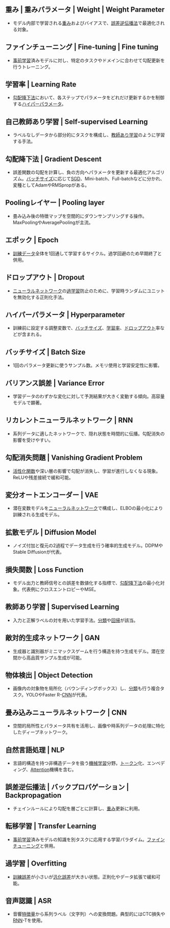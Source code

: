 <!-- 記事URL:https://github.com/takata150802/tech_glossary/blob/main/output/ai/deep-learning.md# -->

## 重み | 重みパラメータ | Weight | Weight Parameter<a id="6YeN44G/IHwg6YeN44G/44OR44Op44Oh44O844K/IHwgV2VpZ2h0IHwgV2VpZ2h0IFBhcmFtZXRlcg=="></a>

- モデル内部で学習される<a href="https://github.com/takata150802/tech_glossary/blob/main/output/ai/deep-learning.md#6YeN44G/IHwg6YeN44G/44OR44Op44Oh44O844K/IHwgV2VpZ2h0IHwgV2VpZ2h0IFBhcmFtZXRlcg==">重み</a>およびバイアスで、<a href="https://github.com/takata150802/tech_glossary/blob/main/output/ai/deep-learning.md#6Kqk5beu6YCG5Lyd5pKt5rOVIHwg44OQ44OD44Kv44OX44Ot44OR44Ky44O844K344On44OzIHwgIEJhY2twcm9wYWdhdGlvbg==">誤差逆伝播法</a>で最適化される対象。

## ファインチューニング | Fine-tuning | Fine tuning<a id="44OV44Kh44Kk44Oz44OB44Ol44O844OL44Oz44KwIHwgRmluZS10dW5pbmcgfCBGaW5lIHR1bmluZw=="></a>

- <a href="https://github.com/takata150802/tech_glossary/blob/main/output/ai/llm-training.md#5LqL5YmN5a2m57+SIHwgUHJldHJhaW5pbmc=">事前学習</a>済みモデルに対し、特定のタスクやドメインに合わせて勾配更新を行うトレーニング。

## 学習率 | Learning Rate<a id="5a2m57+S546HIHwgTGVhcm5pbmcgUmF0ZQ=="></a>

- <a href="https://github.com/takata150802/tech_glossary/blob/main/output/ai/deep-learning.md#5Yu+6YWN6ZmN5LiL5rOVIHwgR3JhZGllbnQgRGVzY2VudA==">勾配降下法</a>において、各ステップでパラメータをどれだけ更新するかを制御する<a href="https://github.com/takata150802/tech_glossary/blob/main/output/ai/deep-learning.md#44OP44Kk44OR44O844OR44Op44Oh44O844K/IHwgSHlwZXJwYXJhbWV0ZXI=">ハイパーパラメータ</a>。

## 自己教師あり学習 | Self-supervised Learning<a id="6Ieq5bex5pWZ5bir44GC44KK5a2m57+SIHwgU2VsZi1zdXBlcnZpc2VkIExlYXJuaW5n"></a>

- ラベルなしデータから部分的にタスクを構成し、<a href="https://github.com/takata150802/tech_glossary/blob/main/output/ai/deep-learning.md#5pWZ5bir44GC44KK5a2m57+SIHwgU3VwZXJ2aXNlZCBMZWFybmluZw==">教師あり学習</a>のように学習する手法。

## 勾配降下法 | Gradient Descent<a id="5Yu+6YWN6ZmN5LiL5rOVIHwgR3JhZGllbnQgRGVzY2VudA=="></a>

- 誤差関数の勾配を計算し、負の方向へパラメータを更新する最適化アルゴリズム。<a href="https://github.com/takata150802/tech_glossary/blob/main/output/ai/deep-learning.md#44OQ44OD44OB44K144Kk44K6IHwgQmF0Y2ggU2l6ZQ==">バッチサイズ</a>に応じて<a href="https://github.com/takata150802/tech_glossary/blob/main/output/ai/ai-general.md#56K6546H55qE5Yu+6YWN6ZmN5LiL5rOVIHwgU0dE">SGD</a>、Mini-batch、Full-batchなどに分かれ、変種としてAdamやRMSpropがある。

## Poolingレイヤー | Pooling layer<a id="UG9vbGluZ+ODrOOCpOODpOODvCB8IFBvb2xpbmcgbGF5ZXI="></a>

- 畳み込み後の特徴マップを空間的にダウンサンプリングする操作。MaxPoolingやAveragePoolingが主流。

## エポック | Epoch<a id="44Ko44Od44OD44KvIHwgRXBvY2g="></a>

- <a href="https://github.com/takata150802/tech_glossary/blob/main/output/ai/ai-general.md#6KiT57e044OH44O844K/IHwgVHJhaW5pbmcgRGF0YQ==">訓練データ</a>全体を1回通して学習するサイクル。過学回避のため早期終了と併用。

## ドロップアウト | Dropout<a id="44OJ44Ot44OD44OX44Ki44Km44OIIHwgRHJvcG91dA=="></a>

- <a href="https://github.com/takata150802/tech_glossary/blob/main/output/dl-overview.md#44OL44Ol44O844Op44Or44ON44OD44OI44Ov44O844KvIHwgTmV1cmFsIE5ldHdvcms=">ニューラルネットワーク</a>の<a href="https://github.com/takata150802/tech_glossary/blob/main/output/ai/deep-learning.md#6YGO5a2m57+SIHwgT3ZlcmZpdHRpbmc=">過学習</a>防止のために、学習時ランダムにユニットを無効化する正則化手法。

## ハイパーパラメータ | Hyperparameter<a id="44OP44Kk44OR44O844OR44Op44Oh44O844K/IHwgSHlwZXJwYXJhbWV0ZXI="></a>

- 訓練前に設定する調整変数で、<a href="https://github.com/takata150802/tech_glossary/blob/main/output/ai/deep-learning.md#44OQ44OD44OB44K144Kk44K6IHwgQmF0Y2ggU2l6ZQ==">バッチサイズ</a>、<a href="https://github.com/takata150802/tech_glossary/blob/main/output/ai/deep-learning.md#5a2m57+S546HIHwgTGVhcm5pbmcgUmF0ZQ==">学習率</a>、<a href="https://github.com/takata150802/tech_glossary/blob/main/output/ai/deep-learning.md#44OJ44Ot44OD44OX44Ki44Km44OIIHwgRHJvcG91dA==">ドロップアウト</a>率などが含まれる。

## バッチサイズ | Batch Size<a id="44OQ44OD44OB44K144Kk44K6IHwgQmF0Y2ggU2l6ZQ=="></a>

- 1回のパラメータ更新に使うサンプル数。メモリ使用と学習安定性に影響。

## バリアンス誤差 | Variance Error<a id="44OQ44Oq44Ki44Oz44K56Kqk5beuIHwgVmFyaWFuY2UgRXJyb3I="></a>

- 学習データのわずかな変化に対して予測結果が大きく変動する傾向。高容量モデルで顕著。

## リカレントニューラルネットワーク | RNN<a id="44Oq44Kr44Os44Oz44OI44OL44Ol44O844Op44Or44ON44OD44OI44Ov44O844KvIHwgUk5O"></a>

- 系列データに適したネットワークで、隠れ状態を時間的に伝播。勾配消失の影響を受けやすい。

## 勾配消失問題 | Vanishing Gradient Problem<a id="5Yu+6YWN5raI5aSx5ZWP6aGMIHwgVmFuaXNoaW5nIEdyYWRpZW50IFByb2JsZW0="></a>

- <a href="https://github.com/takata150802/tech_glossary/blob/main/output/dl-train_eval.md#5rS75oCn5YyW6Zai5pWwIHwgQWN0aXZhdGlvbiBGdW5jdGlvbg==">活性化関数</a>や深い層の影響で勾配が消失し、学習が進行しなくなる現象。ReLUや残差接続で緩和可能。

## 変分オートエンコーダー | VAE<a id="5aSJ5YiG44Kq44O844OI44Ko44Oz44Kz44O844OA44O8IHwgVkFF"></a>

- 潜在変数モデルを<a href="https://github.com/takata150802/tech_glossary/blob/main/output/dl-overview.md#44OL44Ol44O844Op44Or44ON44OD44OI44Ov44O844KvIHwgTmV1cmFsIE5ldHdvcms=">ニューラルネットワーク</a>で構成し、ELBOの最小化により訓練される生成モデル。

## 拡散モデル | Diffusion Model<a id="5ouh5pWj44Oi44OH44OrIHwgRGlmZnVzaW9uIE1vZGVs"></a>

- ノイズ付加と復元の2過程でデータ生成を行う確率的生成モデル。DDPMやStable Diffusionが代表。

## 損失関数 | Loss Function<a id="5pCN5aSx6Zai5pWwIHwgTG9zcyBGdW5jdGlvbg=="></a>

- モデル出力と教師信号との誤差を数値化する指標で、<a href="https://github.com/takata150802/tech_glossary/blob/main/output/ai/deep-learning.md#5Yu+6YWN6ZmN5LiL5rOVIHwgR3JhZGllbnQgRGVzY2VudA==">勾配降下法</a>の最小化対象。代表例にクロスエントロピーやMSE。

## 教師あり学習 | Supervised Learning<a id="5pWZ5bir44GC44KK5a2m57+SIHwgU3VwZXJ2aXNlZCBMZWFybmluZw=="></a>

- 入力と正解ラベルの対を用いた学習手法。<a href="https://github.com/takata150802/tech_glossary/blob/main/output/ai/ai-general.md#5YiG6aGeIHwgQ2xhc3NpZmljYXRpb24=">分類</a>や<a href="https://github.com/takata150802/tech_glossary/blob/main/output/ai/ai-general.md#5Zue5biwIHwgUmVncmVzc2lvbg==">回帰</a>が該当。

## 敵対的生成ネットワーク | GAN<a id="5pW15a++55qE55Sf5oiQ44ON44OD44OI44Ov44O844KvIHwgR0FO"></a>

- 生成器と識別器がミニマックスゲームを行う構造を持つ生成モデル。潜在空間から高品質サンプル生成が可能。

## 物体検出 | Object Detection<a id="54mp5L2T5qSc5Ye6IHwgT2JqZWN0IERldGVjdGlvbg=="></a>

- 画像内の対象物を局所化（バウンディングボックス）し、<a href="https://github.com/takata150802/tech_glossary/blob/main/output/ai/ai-general.md#5YiG6aGeIHwgQ2xhc3NpZmljYXRpb24=">分類</a>も行う複合タスク。YOLOやFaster R-<a href="https://github.com/takata150802/tech_glossary/blob/main/output/ai/deep-learning.md#55Wz44G/6L6844G/44OL44Ol44O844Op44Or44ON44OD44OI44Ov44O844KvIHwgQ05O">CNN</a>が代表。

## 畳み込みニューラルネットワーク | CNN<a id="55Wz44G/6L6844G/44OL44Ol44O844Op44Or44ON44OD44OI44Ov44O844KvIHwgQ05O"></a>

- 空間的局所性とパラメータ共有を活用し、画像や時系列データの処理に特化したディープネットワーク。

## 自然言語処理 | NLP<a id="6Ieq54S26KiA6Kqe5Yem55CGIHwgTkxQ"></a>

- 言語的構造を持つ非構造データを扱う<a href="https://github.com/takata150802/tech_glossary/blob/main/output/ai/ai-general.md#5qmf5qKw5a2m57+SIHwgTWFjaGluZSBMZWFybmluZw==">機械学習</a>分野。<a href="https://github.com/takata150802/tech_glossary/blob/main/output/ai/llm.md#44OI44O844Kv44OzIHwgVG9rZW4=">トークン</a>化、エンベディング、<a href="https://github.com/takata150802/tech_glossary/blob/main/output/ai/llm.md#44Ki44OG44Oz44K344On44OzIHwgQXR0ZW50aW9u">Attention</a>機構を含む。

## 誤差逆伝播法 | バックプロパゲーション | Backpropagation<a id="6Kqk5beu6YCG5Lyd5pKt5rOVIHwg44OQ44OD44Kv44OX44Ot44OR44Ky44O844K344On44OzIHwgIEJhY2twcm9wYWdhdGlvbg=="></a>

- チェインルールにより勾配を層ごとに計算し、<a href="https://github.com/takata150802/tech_glossary/blob/main/output/ai/deep-learning.md#6YeN44G/IHwg6YeN44G/44OR44Op44Oh44O844K/IHwgV2VpZ2h0IHwgV2VpZ2h0IFBhcmFtZXRlcg==">重み</a>更新に利用。

## 転移学習 | Transfer Learning<a id="6Lui56e75a2m57+SIHwgVHJhbnNmZXIgTGVhcm5pbmc="></a>

- <a href="https://github.com/takata150802/tech_glossary/blob/main/output/ai/llm-training.md#5LqL5YmN5a2m57+SIHwgUHJldHJhaW5pbmc=">事前学習</a>済みモデルの知識を別タスクに応用する学習パラダイム。<a href="https://github.com/takata150802/tech_glossary/blob/main/output/ai/deep-learning.md#44OV44Kh44Kk44Oz44OB44Ol44O844OL44Oz44KwIHwgRmluZS10dW5pbmcgfCBGaW5lIHR1bmluZw==">ファインチューニング</a>と併用。

## 過学習 | Overfitting<a id="6YGO5a2m57+SIHwgT3ZlcmZpdHRpbmc="></a>

- <a href="https://github.com/takata150802/tech_glossary/blob/main/output/ai/ai-general.md#6KiT57e06Kqk5beuIHwgVHJhaW5pbmcgRXJyb3I=">訓練誤差</a>が小さいが<a href="https://github.com/takata150802/tech_glossary/blob/main/output/ai/ai-general.md#5rGO5YyW6Kqk5beuIHwgR2VuZXJhbGl6YXRpb24gRXJyb3I=">汎化誤差</a>が大きい状態。正則化やデータ拡張で緩和可能。

## 音声認識 | ASR<a id="6Z+z5aOw6KqN6K2YIHwgQVNS"></a>

- 音響<a href="https://github.com/takata150802/tech_glossary/blob/main/output/ai/ai-general.md#54m55b606YePIHwgRmVhdHVyZQ==">特徴量</a>から系列ラベル（文字列）への変換問題。典型的にはCTC損失や<a href="https://github.com/takata150802/tech_glossary/blob/main/output/ai/deep-learning.md#44Oq44Kr44Os44Oz44OI44OL44Ol44O844Op44Or44ON44OD44OI44Ov44O844KvIHwgUk5O">RNN</a>-Tを使用。
